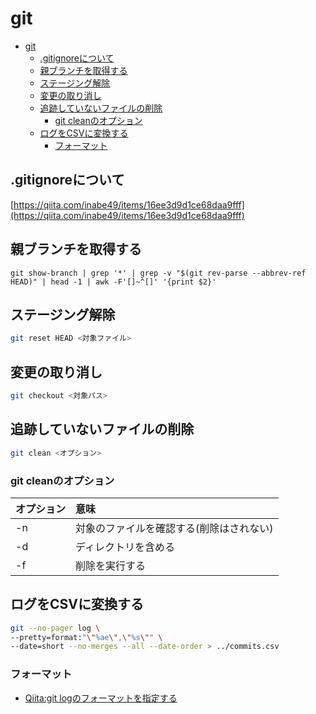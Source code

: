# git

- [git](#git)
  - [.gitignoreについて](#gitignoreについて)
  - [親ブランチを取得する](#親ブランチを取得する)
  - [ステージング解除](#ステージング解除)
  - [変更の取り消し](#変更の取り消し)
  - [追跡していないファイルの削除](#追跡していないファイルの削除)
    - [git cleanのオプション](#git-cleanのオプション)
  - [ログをCSVに変換する](#ログをcsvに変換する)
    - [フォーマット](#フォーマット)

## .gitignoreについて

[https://qiita.com/inabe49/items/16ee3d9d1ce68daa9fff](https://qiita.com/inabe49/items/16ee3d9d1ce68daa9fff)

## 親ブランチを取得する

```
git show-branch | grep '*' | grep -v "$(git rev-parse --abbrev-ref HEAD)" | head -1 | awk -F'[]~^[]' '{print $2}'
```

## ステージング解除

``` sh
git reset HEAD <対象ファイル>
```

## 変更の取り消し

``` sh
git checkout <対象パス>
```

## 追跡していないファイルの削除

``` sh
git clean <オプション>
```

### git cleanのオプション

| オプション | 意味 |
| :-- | :-- |
| -n | 対象のファイルを確認する(削除はされない) |
| -d | ディレクトリを含める |
| -f | 削除を実行する |

## ログをCSVに変換する

``` sh
git --no-pager log \
--pretty=format:"\"%ae\",\"%s\"" \
--date=short --no-merges --all --date-order > ../commits.csv
```

### フォーマット

- [Qiita:git logのフォーマットを指定する](https://qiita.com/harukasan/items/9149542584385e8dea75)